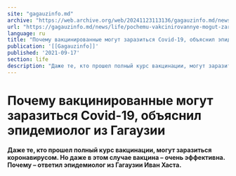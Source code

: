 ```yaml
---
site: "gagauzinfo.md"
archive: "https://web.archive.org/web/20241123113136/gagauzinfo.md/news/life/pochemu-vakcinirovannye-mogut-zarazitsya-covid-19-obyasnil-epidemiolog-iz-gagauzii"
url: "https://gagauzinfo.md/news/life/pochemu-vakcinirovannye-mogut-zarazitsya-covid-19-obyasnil-epidemiolog-iz-gagauzii"
language: ru
title: "Почему вакцинированные могут заразиться Covid-19, объяснил эпидемиолог из Гагаузии"
publication: '[[Gagauzinfo]]'
published: '2021-09-17'
section: life
description: "Даже те, кто прошел полный курс вакцинации, могут заразиться коронавирусом. Но даже в этом случае вакцина – очень эффективна. Почему – ответил эпидемиолог из Гагаузии Иван Хаста."
---
```


# Почему вакцинированные могут заразиться Covid-19, объяснил эпидемиолог из Гагаузии

**Даже те, кто прошел полный курс вакцинации, могут заразиться коронавирусом. Но даже в этом случае вакцина – очень эффективна. Почему – ответил эпидемиолог из Гагаузии Иван Хаста.**
